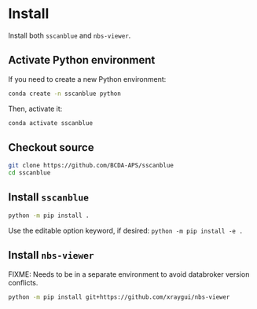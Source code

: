 # Install

Install both `sscanblue` and `nbs-viewer`.

## Activate Python environment

If you need to create a new Python environment:

```bash
conda create -n sscanblue python
```

Then, activate it:

```bash
conda activate sscanblue
```

## Checkout source

```bash
git clone https://github.com/BCDA-APS/sscanblue
cd sscanblue
```

## Install `sscanblue`

```bash
python -m pip install .
```

Use the editable option keyword, if desired: `python -m pip install -e .`

## Install `nbs-viewer`

FIXME: Needs to be in a separate environment to avoid databroker version conflicts.

```bash
python -m pip install git+https://github.com/xraygui/nbs-viewer
```
